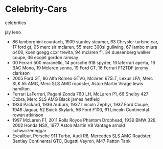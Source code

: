 # Celebrity-Cars


celebrities

jay leno
 - 86 lamborghini countach, 1909 stanley steamer, 63 Chrysler turbine car, 17 ford gt, 05 merc slr mclaren, 55 merc 300sl gullwing, 67 lambo miura p400, koenigsegg ccxr trevita, 94 mclaren f1, 34 duesenberg walker coupe, 06 ecojet
gordon ramsay
 - 00 Ferrari 500 maranello, 14 porsche 918 spyder, 16 laferrari aperta, 16 BAC Mono, 19 Mclaren senna, 19 Ford GT, 16 Ferrari F12TDF
jeremy clarkson
 - 2005 Ford GT, 86 Alfa Romeo GTV6, Mclaren 675LT, Lexus LFA, Merc SLK 55 AMG, Merc SLS AMG roadster, Aston Martin Virage
lewis hamilton
 - Ferrari LaFerrari, Pagani Zonda 760 LH, McLaren P1, 66 Shelby 427 Cobra, Merc SLS AMG Black
james hetfield
 - 1934 Packard, 1936 Auburn, 1937 Lincoln Zephyr, 1937 Ford Coupe, 1948 Jaguar, 52 Buick Skylark, 56 Ford F100, 61 Lincoln Continental
rowan atkinson
 - 1997 McLaren F1,  2011 Rolls Royce Phantom Drophead, 1939 BMW 328, 2002 Honda NSX, 1977 Aston Martin V8 Vantage 
arnold schwarzeneggar
 - Excalibur, Porsche 911 Turbo, Audi R8, Mercedes SLS AMG Roadster, Bentley Continental GTC, Bugatti Veyron, M47 Patton Tank
